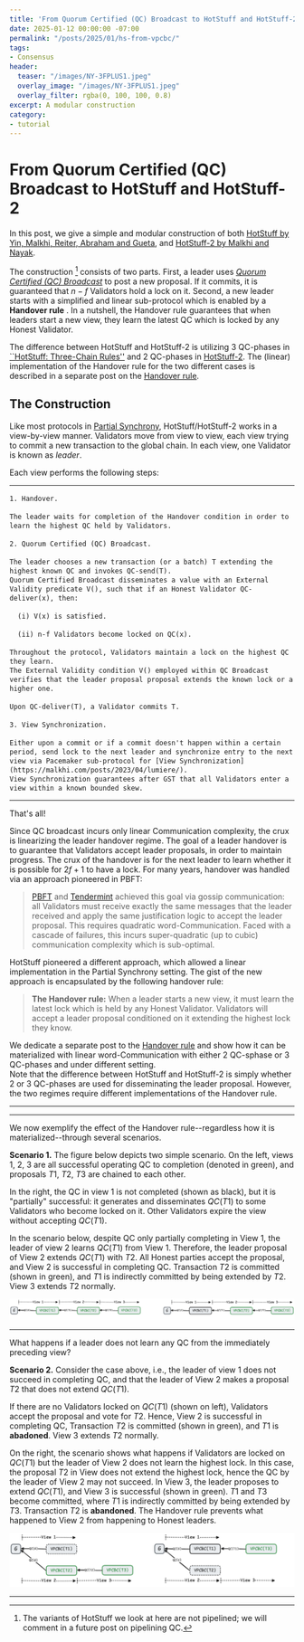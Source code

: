 ```yaml
---
title: 'From Quorum Certified (QC) Broadcast to HotStuff and HotStuff-2'
date: 2025-01-12 00:00:00 -07:00
permalink: "/posts/2025/01/hs-from-vpcbc/"
tags:
- Consensus
header:
  teaser: "/images/NY-3FPLUS1.jpeg"
  overlay_image: "/images/NY-3FPLUS1.jpeg"
  overlay_filter: rgba(0, 100, 100, 0.8)
excerpt: A modular construction
category:
- tutorial
---
```


# From Quorum Certified (QC) Broadcast to HotStuff and HotStuff-2

In this post, we give a simple and modular construction of both [HotStuff  by Yin, Malkhi, Reiter, Abraham and Gueta](https://api.semanticscholar.org/CorpusID:197644531), 
and [HotStuff-2 by Malkhi and Nayak](https://api.semanticscholar.org/CorpusID:259144145).

The construction [^1] consists of two parts.
First, a leader uses [*Quorum Certified (QC) Broadcast*](https://malkhi.com/posts/2025/01/vpcbc/) to post a new proposal. If it commits, it is guaranteed that $n-f$ Validators hold a lock on it. 
Second, a new leader starts with a simplified and linear sub-protocol which is enabled by a **Handover rule** . In a nutshell, the Handover rule guarantees that when leaders start a new view, they learn the latest QC which is locked by any Honest Validator. 


The difference between HotStuff and HotStuff-2 is utilizing 3 QC-phases in [``HotStuff: Three-Chain Rules''](https://malkhi.com/posts/2019/08/hotstuff-three-chain-rules/) and 2 QC-phases in
[HotStuff-2](https://malkhi.com/posts/2023/03/hs2/).
The (linear) implementation of the Handover rule for the two different cases is described in a separate post on the [Handover rule](https://malkhi.com/posts/2025/01/handover/).

## The Construction 

Like most protocols in [Partial Synchrony](https://malkhi.com/posts/2025/01/models/),
HotStuff/HotStuff-2 works in a view-by-view manner. 
Validators move from view to view, each view trying to commit a new transaction to the global chain.
In each view, one Validator is known as *leader*. 

Each view performs the following steps:

---

```
1. Handover. 

The leader waits for completion of the Handover condition in order to learn the highest QC held by Validators.

2. Quorum Certified (QC) Broadcast. 

The leader chooses a new transaction (or a batch) T extending the highest known QC and invokes QC-send(T).
Quorum Certified Broadcast disseminates a value with an External Validity predicate V(), such that if an Honest Validator QC-deliver(x), then: 

  (i) V(x) is satisfied.
  
  (ii) n-f Validators become locked on QC(x). 

Throughout the protocol, Validators maintain a lock on the highest QC they learn. 
The External Validity condition V() employed within QC Broadcast verifies that the leader proposal proposal extends the known lock or a higher one. 

Upon QC-deliver(T), a Validator commits T.

3. View Synchronization. 

Either upon a commit or if a commit doesn't happen within a certain period, send lock to the next leader and synchronize entry to the next view via Pacemaker sub-protocol for [View Synchronization](https://malkhi.com/posts/2023/04/lumiere/).
View Synchronization guarantees after GST that all Validators enter a view within a known bounded skew.

```
---

That's all!

Since QC broadcast incurs only linear Communication complexity, the crux is linearizing the leader handover regime. The goal of a leader handover is to guarantee that Validators accept leader proposals, in order to maintain progress.
The crux of the handover is for the next leader to learn whether it is possible for $2f+1$ to have a lock.
For many years, handover was handled via an approach pioneered in PBFT:


> [PBFT](https://api.semanticscholar.org/CorpusID:221599614) and [Tendermint](https://api.semanticscholar.org/CorpusID:59082906) achieved this goal via gossip communication: all Validators must receive exactly the same messages that the leader received and apply the same justification logic to accept the leader proposal. This requires quadratic word-Communication.
> Faced with a cascade of failures, this incurs super-quadratic (up to cubic) communication
    complexity which is sub-optimal.

HotStuff pioneered a different approach, which allowed a linear implementation in the Partial Synchrony setting.
The gist of the new approach is encapsulated by the following handover rule:

>**The Handover rule:** When a leader starts a new view, it must learn the latest lock which is held by any Honest Validator. Validators will accept a leader proposal conditioned on it extending the highest lock they know.

We dedicate a separate post to the [Handover rule](http://malkhi.com/posts/2025/01/handover/) and show how it can be materialized with linear word-Communication with either 2 QC-sphase or 3 QC-phases and under different setting.   
Note that the difference between HotStuff and HotStuff-2 is simply whether 2 or 3 QC-phases are used for disseminating the leader proposal. However, the two regimes require different implementations of the Handover rule. 

---
---

We now exemplify the effect of the Handover rule--regardless how it is materialized--through several scenarios.

**Scenario 1.** The figure below depicts two simple scenario.
On the left, views 1, 2, 3 are all successful operating QC to completion (denoted in green), and proposals $T1$, $T2$, $T3$ are chained to each other.

In the right, the QC in view 1 is not completed (shown as black), but it is "partially" successful: it generates and disseminates $QC(T1)$ to some Validators who become locked on it. Other Validators expire the view without accepting $QC(T1)$.

In the scenario below, despite QC only partially completing in View 1, 
the leader of view 2 learns $QC(T1)$ from View 1. Therefore, the leader proposal of View 2 extends $QC(T1)$ with $T2$. All Honest parties accept the proposal, and View 2 is successful in completing QC. Transaction $T2$ is committed (shown in green), and $T1$ is indirectly committed by being extended by $T2$. View 3 extends $T2$ normally.

![image](/images/HS/chain-ab.png)

---

What happens if a leader does not learn any QC from the immediately preceding view?

**Scenario 2.**
Consider the case above, i.e., the leader of view 1 does not succeed in completing QC, and that the leader of View 2 makes a proposal $T2$ that does not extend $QC(T1)$.

If there are no Validators locked on $QC(T1)$ (shown on left), Validators accept the proposal and vote for $T2$. Hence, View 2 is successful in completing QC, Transaction $T2$ is committed (shown in green), and $T1$ is **abadoned**. View 3 extends $T2$ normally.

On the right, the scenario shows what happens if Validators are locked on $QC(T1)$ but the leader of View 2 does not learn the highest lock. In this case, the proposal $T2$ in View does not extend the highest lock, hence the QC by the leader of View 2 may not succeed.
In View 3, the leader proposes to extend $QC(T1)$, and View 3 is successful (shown in green). $T1$ and $T3$ become committed, where $T1$ is indirectly committed by being extended by $T3$. Transaction $T2$ is **abandoned**.
The Handover rule prevents what happened to View 2 from happening to Honest leaders.

![image](/images/HS/chain-cd.png)

---

[^1]: The variants of HotStuff we look at here are not pipelined; we will comment in a future post on pipelining QC. 


